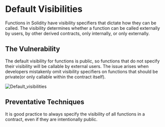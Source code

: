 # Default Visibilities

Functions in Solidity have visibility specifiers that dictate how they can be called. The visibility determines whether a function can be called externally by users, by other derived contracts, only internally, or only externally.

## The Vulnerability

The default visibility for functions is public, so functions that do not specify their visibility will be callable by external users. The issue arises when developers mistakenly omit visibility specifiers on functions that should be private(or only callable within the contract itself).

![Default\_visibilities](<../Common Attack Vectors/image/Default\_visibilities/Default\_visibilities.png>)

## Preventative Techniques

It is good practice to always specify the visibility of all functions in a contract, even if they are intentionally public.
